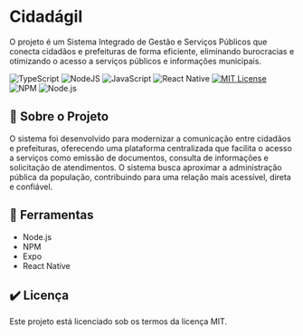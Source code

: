 # Cidadágil

O projeto é um Sistema Integrado de Gestão e Serviços Públicos que conecta cidadãos e prefeituras de forma eficiente, eliminando burocracias e otimizando o acesso a serviços públicos e informações municipais.

![TypeScript](https://img.shields.io/badge/typescript-%23007ACC.svg?style=for-the-badge&logo=typescript&logoColor=white)
![NodeJS](https://img.shields.io/badge/node.js-6DA55F?style=for-the-badge&logo=node.js&logoColor=white)
![JavaScript](https://img.shields.io/badge/javascript-%23323330.svg?style=for-the-badge&logo=javascript&logoColor=%23F7DF1E)
![React Native](https://img.shields.io/badge/react_native-%2320232a.svg?style=for-the-badge&logo=react&logoColor=%2361DAFB)
[![MIT License](https://img.shields.io/badge/license-MIT-green.svg)](https://opensource.org/licenses/MIT)
![NPM](https://img.shields.io/badge/NPM-%23CB3837.svg?style=for-the-badge&logo=npm&logoColor=white)
![Node.js](https://img.shields.io/badge/Node.js-v20.17.0-brightgreen)

## 📝 Sobre o Projeto
O sistema foi desenvolvido para modernizar a comunicação entre cidadãos e prefeituras, oferecendo uma plataforma centralizada que facilita o acesso a serviços como emissão de documentos, consulta de informações e solicitação de atendimentos. O sistema busca aproximar a administração pública da população, contribuindo para uma relação mais acessível, direta e confiável.

## 🔧 Ferramentas
- Node.js
- NPM
- Expo
- React Native

## ✔️ Licença
Este projeto está licenciado sob os termos da licença MIT.

